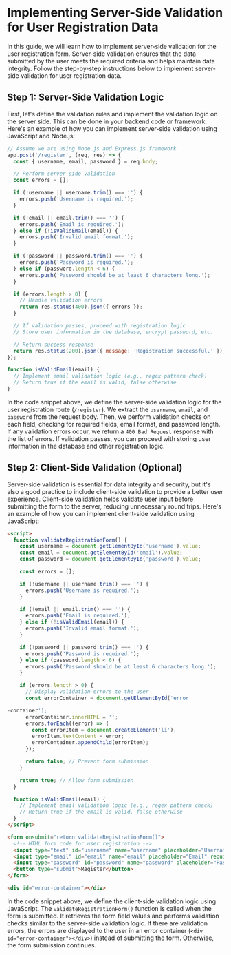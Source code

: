 # Implementing Server-Side Validation for User Registration Data

In this guide, we will learn how to implement server-side validation for the user registration form. Server-side validation ensures that the data submitted by the user meets the required criteria and helps maintain data integrity. Follow the step-by-step instructions below to implement server-side validation for user registration data.

## Step 1: Server-Side Validation Logic
First, let's define the validation rules and implement the validation logic on the server side. This can be done in your backend code or framework. Here's an example of how you can implement server-side validation using JavaScript and Node.js:

```javascript
// Assume we are using Node.js and Express.js framework
app.post('/register', (req, res) => {
  const { username, email, password } = req.body;

  // Perform server-side validation
  const errors = [];

  if (!username || username.trim() === '') {
    errors.push('Username is required.');
  }

  if (!email || email.trim() === '') {
    errors.push('Email is required.');
  } else if (!isValidEmail(email)) {
    errors.push('Invalid email format.');
  }

  if (!password || password.trim() === '') {
    errors.push('Password is required.');
  } else if (password.length < 6) {
    errors.push('Password should be at least 6 characters long.');
  }

  if (errors.length > 0) {
    // Handle validation errors
    return res.status(400).json({ errors });
  }

  // If validation passes, proceed with registration logic
  // Store user information in the database, encrypt password, etc.

  // Return success response
  return res.status(200).json({ message: 'Registration successful.' });
});

function isValidEmail(email) {
  // Implement email validation logic (e.g., regex pattern check)
  // Return true if the email is valid, false otherwise
}
```

In the code snippet above, we define the server-side validation logic for the user registration route (`/register`). We extract the `username`, `email`, and `password` from the request body. Then, we perform validation checks on each field, checking for required fields, email format, and password length. If any validation errors occur, we return a `400 Bad Request` response with the list of errors. If validation passes, you can proceed with storing user information in the database and other registration logic.

## Step 2: Client-Side Validation (Optional)
Server-side validation is essential for data integrity and security, but it's also a good practice to include client-side validation to provide a better user experience. Client-side validation helps validate user input before submitting the form to the server, reducing unnecessary round trips. Here's an example of how you can implement client-side validation using JavaScript:

```html
<script>
  function validateRegistrationForm() {
    const username = document.getElementById('username').value;
    const email = document.getElementById('email').value;
    const password = document.getElementById('password').value;

    const errors = [];

    if (!username || username.trim() === '') {
      errors.push('Username is required.');
    }

    if (!email || email.trim() === '') {
      errors.push('Email is required.');
    } else if (!isValidEmail(email)) {
      errors.push('Invalid email format.');
    }

    if (!password || password.trim() === '') {
      errors.push('Password is required.');
    } else if (password.length < 6) {
      errors.push('Password should be at least 6 characters long.');
    }

    if (errors.length > 0) {
      // Display validation errors to the user
      const errorContainer = document.getElementById('error

-container');
      errorContainer.innerHTML = '';
      errors.forEach((error) => {
        const errorItem = document.createElement('li');
        errorItem.textContent = error;
        errorContainer.appendChild(errorItem);
      });

      return false; // Prevent form submission
    }

    return true; // Allow form submission
  }

  function isValidEmail(email) {
    // Implement email validation logic (e.g., regex pattern check)
    // Return true if the email is valid, false otherwise
  }
</script>

<form onsubmit="return validateRegistrationForm()">
  <!-- HTML form code for user registration -->
  <input type="text" id="username" name="username" placeholder="Username" required>
  <input type="email" id="email" name="email" placeholder="Email" required>
  <input type="password" id="password" name="password" placeholder="Password" required>
  <button type="submit">Register</button>
</form>

<div id="error-container"></div>
```

In the code snippet above, we define the client-side validation logic using JavaScript. The `validateRegistrationForm()` function is called when the form is submitted. It retrieves the form field values and performs validation checks similar to the server-side validation logic. If there are validation errors, the errors are displayed to the user in an error container (`<div id="error-container"></div>`) instead of submitting the form. Otherwise, the form submission continues.

